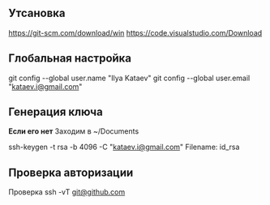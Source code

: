 ## Утсановка
https://git-scm.com/download/win
https://code.visualstudio.com/Download

## Глобальная настройка
git config --global user.name "Ilya Kataev"
git config --global user.email "kataev.i@gmail.com"

## Генерация ключа

**Если его нет**
Заходим в ~/Documents

ssh-keygen -t rsa -b 4096 -C "kataev.i@gmail.com"
Filename: id_rsa

## Проверка авторизации
Проверка
ssh -vT git@github.com

